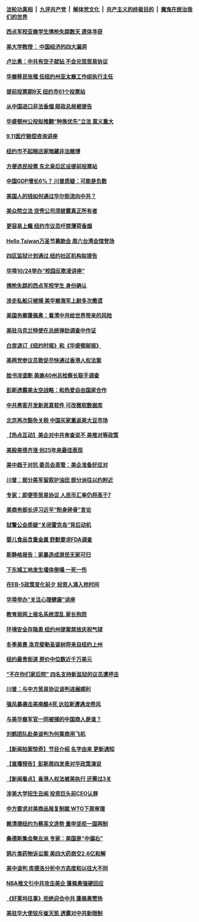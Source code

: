 ####  [法轮功真相](../../../../basic/blob/master/README.md?t=10231601) &nbsp;|&nbsp; [九评共产党](../../../../9ping.md/blob/master/README.md?t=10231601) &nbsp;|&nbsp; [解体党文化](../../../../jtdwh.md/blob/master/README.md?t=10231601)  &nbsp;|&nbsp; [共产主义的终极目的](../../../../gczydzjmd.md/blob/master/README.md?t=10231601) &nbsp;|&nbsp; [魔鬼在统治我们的世界](../../../../mgztzwmdsj.md/blob/master/README.md?t=10231601) 

#### [西点军校亚裔学生携枪失踪数天 遗体寻获](../pages/nsc412/n11607291.md?t=10231601) 

#### [美大学教授： 中国经济的四大漏洞](../pages/nsc412/n11605366.md?t=10231601) 

#### [卢比奥：中共有空子就钻 不会兑现贸易协议](../pages/nsc412/n11607317.md?t=10231601) 

#### [华裔移民张楷 任纽约州亚太裔工作组执行主任](../pages/nsc412/n11606213.md?t=10231601) 

#### [提前投票期9天 纽约市61个投票站](../pages/nsc412/n11606216.md?t=10231601) 

#### [从中国进口非法香烟 邮政总局被提告](../pages/nsc412/n11606219.md?t=10231601) 

#### [华盛顿州公投拟推翻“种族优先”立法  意义重大](../pages/nsc412/n11606223.md?t=10231601) 

#### [9.11医疗赔偿咨询讲座](../pages/nsc412/n11606226.md?t=10231601) 

#### [纽约市不起眼店家暗藏非法赌博](../pages/nsc412/n11606231.md?t=10231601) 

#### [方便选民投票 东北皇后区设提前投票站](../pages/nsc412/n11606210.md?t=10231601) 

#### [中国GDP增长6%？ 川普质疑：可能是负数](../pages/nsc412/n11606807.md?t=10231601) 

#### [美国人的钱如何通过华尔街流向中共？](../pages/nsc412/n11606723.md?t=10231601) 

#### [美众院立法 空壳公司须披露真正所有者](../pages/nsc412/n11606647.md?t=10231601) 

#### [更容易上瘾 纽约市议员吁禁薄荷香烟](../pages/nsc412/n11606208.md?t=10231601) 

#### [Hello Taiwan万圣节募款会 周六台湾会馆登场](../pages/nsc412/n11606203.md?t=10231601) 

#### [四区监狱计划通过 纽约社区机构拟提告](../pages/nsc412/n11606200.md?t=10231601) 

#### [华埠10/24举办“校园反欺凌讲座”](../pages/nsc412/n11606196.md?t=10231601) 

#### [携枪失踪的西点军校学生 身份确认](../pages/nsc412/n11606192.md?t=10231601) 

#### [涉走私船只被捕 美华裔海军上尉多次撒谎](../pages/nsc412/n11606079.md?t=10231601) 

#### [美国务卿蓬佩奥：看清中共给世界带来的风险](../pages/nsc412/n11605908.md?t=10231601) 

#### [美驻乌克兰特使在总统弹劾调查中作证](../pages/nsc412/n11605712.md?t=10231601) 

#### [白宫退订《纽约时报》和《华盛顿邮报》](../pages/nsc412/n11605451.md?t=10231601) 

#### [美两党参议员敦促尽快通过香港人权法案](../pages/nsc412/n11605588.md?t=10231601) 

#### [脸书涉垄断 美逾40州总检察长联手调查](../pages/nsc412/n11605307.md?t=10231601) 

#### [彭斯透露美太空战略：和热爱自由国家合作](../pages/nsc412/n11605261.md?t=10231601) 

#### [中共黑客开发新恶意软件 可改微软数据库](../pages/nsc412/n11605259.md?t=10231601) 

#### [北京再次豁免关税 中国买家重返美大豆市场](../pages/nsc412/n11605062.md?t=10231601) 

#### [【热点互动】美企对中共审查说不 美推对等政策](../pages/nsc412/n11605286.md?t=10231601) 

#### [美股美债齐涨 创25年来最佳表现](../pages/nsc412/n11605073.md?t=10231601) 

#### [美中趋于对抗 委员会高管：美企准备好应对](../pages/nsc412/n11604864.md?t=10231601) 

#### [川普：部分美军留叙护油田 部分派往以约附近](../pages/nsc412/n11604400.md?t=10231601) 

#### [专家：即便签贸易协议 人民币汇率仍将高于7](../pages/nsc412/n11604358.md?t=10231601) 

#### [美商务部长评习近平“粉身碎骨”言论](../pages/nsc412/n11604326.md?t=10231601) 

#### [狱警公会质疑“关闭雷克岛”背后动机](../pages/nsc412/n11603957.md?t=10231601) 

#### [婴儿食品含重金属 舒默要求FDA调查](../pages/nsc412/n11603952.md?t=10231601) 

#### [斯静格报告：家暴造成游民无家可归](../pages/nsc412/n11603970.md?t=10231601) 

#### [下东城工地发生墙体倒塌  一死一伤](../pages/nsc412/n11603943.md?t=10231601) 

#### [在EB-5政策变化前夕 投资人涌入抢时间](../pages/nsc412/n11603961.md?t=10231601) 

#### [华埠举办“关注心理健康”讲座](../pages/nsc412/n11603948.md?t=10231601) 

#### [教育局网上报名系统混乱 家长抱怨](../pages/nsc412/n11603959.md?t=10231601) 

#### [环境安全存隐患 纽约州提案禁放庆祝气球](../pages/nsc412/n11603964.md?t=10231601) 

#### [冬季美景 洛克斐勒圣诞树将来自纽约上州](../pages/nsc412/n11603966.md?t=10231601) 

#### [纽约最贵街道  房价中位数近千万美元](../pages/nsc412/n11603968.md?t=10231601) 

#### [“不在你们家后院” 四名支持新监狱的议员遭抨击](../pages/nsc412/n11603975.md?t=10231601) 

#### [川普：与中方贸易协议谈判进展顺利](../pages/nsc412/n11603325.md?t=10231601) 

#### [强风暴袭击美南酿4死 达拉斯遭遇龙卷风](../pages/nsc412/n11603571.md?t=10231601) 

#### [与美华裔军官一同被捕的中国商人是谁？](../pages/nsc412/n11603157.md?t=10231601) 

#### [刘鹤团队赴美谈判为何乘商用飞机](../pages/nsc412/n11603392.md?t=10231601) 

#### [【新闻拍案惊奇】节目介绍 名字由来 更新通知](../pages/nsc412/n11603269.md?t=10231601) 

#### [【直播预告】彭斯周四发表对华政策演说](../pages/nsc412/n11602959.md?t=10231601) 

#### [【新闻看点】香港人权法被美执行 还需过3关](../pages/nsc412/n11602852.md?t=10231601) 

#### [涉美大学招生丑闻 投资巨头前CEO认罪](../pages/nsc412/n11603234.md?t=10231601) 

#### [中方要求对美商品报复制裁 WTO下周审理](../pages/nsc412/n11603113.md?t=10231601) 

#### [赖清德纽约为蔡英文造势 重申坚拒一国两制](../pages/nsc412/n11601791.md?t=10231601) 

#### [桑德斯集会聚左派 专家：美国是“中偏右”](../pages/nsc412/n11601743.md?t=10231601) 

#### [鸦片类药物诉讼案 美四大药商交2.6亿和解](../pages/nsc412/n11602794.md?t=10231601) 

#### [美中谈判 库德洛分析中方态度和以往大不同](../pages/nsc412/n11603041.md?t=10231601) 

#### [NBA推文引中共攻击美企 蓬佩奥强硬回应](../pages/nsc412/n11602924.md?t=10231601) 

#### [《好莱坞往事》拒绝迎合中共 蓬佩奥赞扬](../pages/nsc412/n11602631.md?t=10231601) 

#### [美驻华大使驳斥崔天凯 透露对中共新限制](../pages/nsc412/n11602778.md?t=10231601) 

